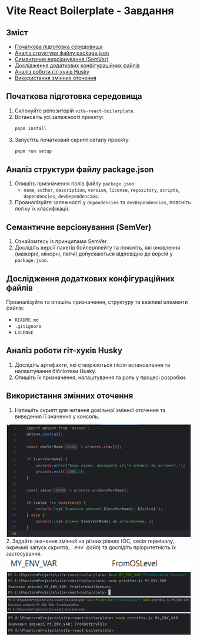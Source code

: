 # Vite React Boilerplate - Завдання

## Зміст

- [Початкова підготовка середовища](#початкова-підготовка-середовища)
- [Аналіз структури файлу package.json](#аналіз-структури-файлу-packagejson)
- [Семантичне версіонування (SemVer)](#семантичне-версіонування-semver)
- [Дослідження додаткових конфігураційних файлів](#дослідження-додаткових-конфігураційних-файлів)
- [Аналіз роботи гіт-хуків Husky](#аналіз-роботи-гіт-хуків-husky)
- [Використання змінних оточення](#використання-змінних-оточення)

## Початкова підготовка середовища

1. Склонуйте репозиторій `vite-react-boilerplate`.
2. Встановіть усі залежності проєкту:
   ```bash
   pnpm install
   ```
3. Запустіть початковий скрипт сетапу проєкту:
   ```bash
   pnpm run setup
   ```

## Аналіз структури файлу package.json

1. Опишіть призначення полів файлу `package.json`:
   - `name`, `author`, `description`, `version`, `license`, `repository`, `scripts`, `dependencies`, `devDependencies`.
2. Проаналізуйте залежності у `dependencies` та `devDependencies`, поясніть логіку їх класифікації.

## Семантичне версіонування (SemVer)

1. Ознайомтесь із принципами SemVer.
2. Дослідіть версії пакетів бойлерплейту та поясніть, які оновлення (мажорні, мінорні, патчі) допускаються відповідно до версій у `package.json`.

## Дослідження додаткових конфігураційних файлів

Проаналізуйте та опишіть призначення, структуру та важливі елементи файлів:
- `README.md`
- `.gitignore`
- `LICENSE`

## Аналіз роботи гіт-хуків Husky

1. Дослідіть артефакти, які створюються після встановлення та налаштування бібліотеки Husky.
2. Опишіть їх призначення, налаштування та роль у процесі розробки.

## Використання змінних оточення

1. Напишіть скрипт для читання довільної змінної оточення та виведення її значення у консоль.
<div align="center">
  <img src="https://github.com/volAndr1/Practice-2/blob/ec922fcbbe6dbe2a0d0476b1e20f838021cd240e/phpstorm64_EnplUvEU8l.png" alt="Скріншот проекту" width="500"/>
</div>
2. Задайте значення змінної на різних рівнях (ОС, сесія терміналу, окремий запуск скрипта, `.env` файл) та дослідіть пріоритетність їх застосування.
<div align="center">
  <img src="https://github.com/volAndr1/Practice-2/blob/5a8bf4f69bd383a4c45a9e98ec3b867b1b8d0257/SystemPropertiesAdvanced_bXosOdvzRV.png" alt="Скріншот проекту" width="500"/>
</div>
<div align="center">
  <img src="https://github.com/volAndr1/Practice-2/blob/5a8bf4f69bd383a4c45a9e98ec3b867b1b8d0257/phpstorm64_yNihsVpmLa.png" alt="Скріншот проекту" width="500"/>
</div>
<div align="center">
  <img src="https://github.com/volAndr1/Practice-2/blob/5a8bf4f69bd383a4c45a9e98ec3b867b1b8d0257/phpstorm64_OIqvykgKva.png" alt="Скріншот проекту" width="500"/>
</div>
<div align="center">
  <img src="https://github.com/volAndr1/Practice-2/blob/1166250a9449d89c8ccb7489a28a6171c39eff7f/phpstorm64_tfETAQVSYa.png" alt="Скріншот проекту" width="500"/>
</div>
